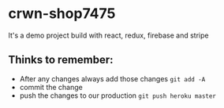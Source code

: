 # crwn-shop7475
It's a demo project build with react, redux, firebase and stripe 


## Thinks to remember:
- After any changes always add those changes `git add -A`
- commit the change 
- push the changes to our production `git push heroku master`
